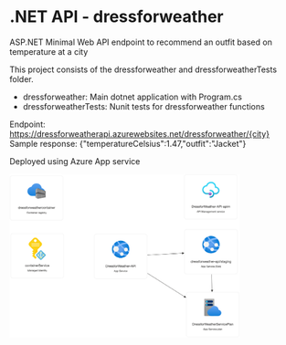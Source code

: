 # .NET API - dressforweather 
ASP.NET Minimal Web API endpoint to recommend an outfit based on temperature at a city

This project consists of the dressforweather and dressforweatherTests folder.
- dressforweather: Main dotnet application with Program.cs
- dressforweatherTests: Nunit tests for dressforweather functions

Endpoint: https://dressforweatherapi.azurewebsites.net/dressforweather/{city} <br>
Sample response: {"temperatureCelsius":1.47,"outfit":"Jacket"}

Deployed using Azure App service

<img src="https://github.com/PR229/dressforweather/blob/main/DressforWeatherRG.png" width="80%" height="50%" top-padding="40px">
